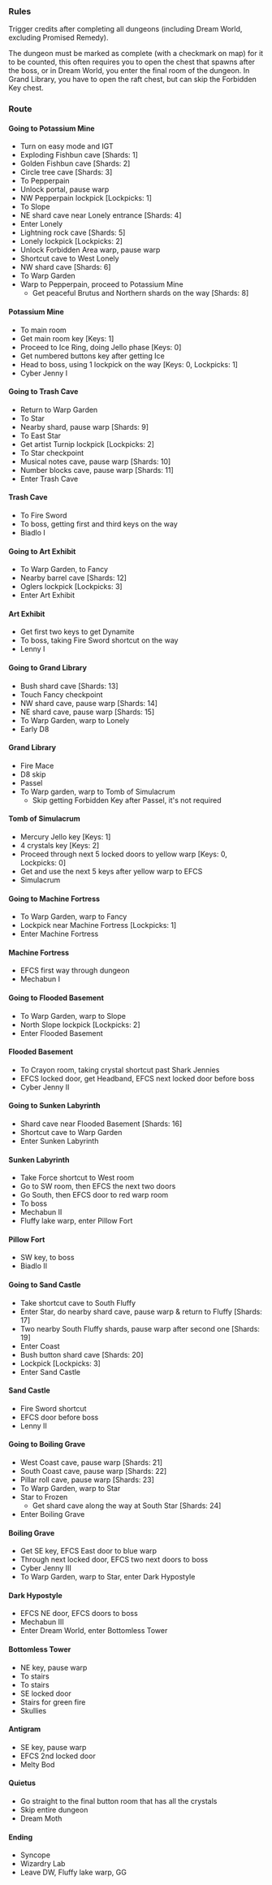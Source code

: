 ### Rules

Trigger credits after completing all dungeons (including Dream World, excluding Promised Remedy).

The dungeon must be marked as complete (with a checkmark on map) for it to be counted, this often requires you to open the chest that spawns after the boss, or in Dream World, you enter the final room of the dungeon. In Grand Library, you have to open the raft chest, but can skip the Forbidden Key chest.

### Route

#### Going to Potassium Mine
- Turn on easy mode and IGT
- Exploding Fishbun cave [Shards: 1]
- Golden Fishbun cave [Shards: 2]
- Circle tree cave [Shards: 3]
- To Pepperpain
- Unlock portal, pause warp
- NW Pepperpain lockpick [Lockpicks: 1]
- To Slope
- NE shard cave near Lonely entrance [Shards: 4]
- Enter Lonely
- Lightning rock cave [Shards: 5]
- Lonely lockpick [Lockpicks: 2]
- Unlock Forbidden Area warp, pause warp
- Shortcut cave to West Lonely
- NW shard cave [Shards: 6]
- To Warp Garden
- Warp to Pepperpain, proceed to Potassium Mine
  - Get peaceful Brutus and Northern shards on the way [Shards: 8]

#### Potassium Mine
- To main room
- Get main room key [Keys: 1]
- Proceed to Ice Ring, doing Jello phase [Keys: 0]
- Get numbered buttons key after getting Ice
- Head to boss, using 1 lockpick on the way [Keys: 0, Lockpicks: 1]
- Cyber Jenny I

#### Going to Trash Cave
- Return to Warp Garden
- To Star
- Nearby shard, pause warp [Shards: 9]
- To East Star
- Get artist Turnip lockpick [Lockpicks: 2]
- To Star checkpoint
- Musical notes cave, pause warp [Shards: 10]
- Number blocks cave, pause warp [Shards: 11]
- Enter Trash Cave

#### Trash Cave
- To Fire Sword
- To boss, getting first and third keys on the way
- Biadlo I

#### Going to Art Exhibit
- To Warp Garden, to Fancy
- Nearby barrel cave [Shards: 12]
- Oglers lockpick [Lockpicks: 3]
- Enter Art Exhibit

#### Art Exhibit
- Get first two keys to get Dynamite
- To boss, taking Fire Sword shortcut on the way
- Lenny I

#### Going to Grand Library
- Bush shard cave [Shards: 13]
- Touch Fancy checkpoint
- NW shard cave, pause warp [Shards: 14]
- NE shard cave, pause warp [Shards: 15]
- To Warp Garden, warp to Lonely
- Early D8

#### Grand Library
- Fire Mace
- D8 skip
- Passel
- To Warp garden, warp to Tomb of Simulacrum
  - Skip getting Forbidden Key after Passel, it's not required

#### Tomb of Simulacrum
- Mercury Jello key [Keys: 1]
- 4 crystals key [Keys: 2]
- Proceed through next 5 locked doors to yellow warp [Keys: 0, Lockpicks: 0]
- Get and use the next 5 keys after yellow warp to EFCS
- Simulacrum

#### Going to Machine Fortress
- To Warp Garden, warp to Fancy
- Lockpick near Machine Fortress [Lockpicks: 1]
- Enter Machine Fortress

#### Machine Fortress
- EFCS first way through dungeon
- Mechabun I

#### Going to Flooded Basement
- To Warp Garden, warp to Slope
- North Slope lockpick [Lockpicks: 2]
- Enter Flooded Basement

#### Flooded Basement
- To Crayon room, taking crystal shortcut past Shark Jennies
- EFCS locked door, get Headband, EFCS next locked door before boss
- Cyber Jenny II

#### Going to Sunken Labyrinth
- Shard cave near Flooded Basement [Shards: 16]
- Shortcut cave to Warp Garden
- Enter Sunken Labyrinth

#### Sunken Labyrinth
- Take Force shortcut to West room
- Go to SW room, then EFCS the next two doors
- Go South, then EFCS door to red warp room
- To boss
- Mechabun II
- Fluffy lake warp, enter Pillow Fort

#### Pillow Fort
- SW key, to boss
- Biadlo II

#### Going to Sand Castle
- Take shortcut cave to South Fluffy
- Enter Star, do nearby shard cave, pause warp & return to Fluffy [Shards: 17]
- Two nearby South Fluffy shards, pause warp after second one [Shards: 19]
- Enter Coast
- Bush button shard cave [Shards: 20]
- Lockpick [Lockpicks: 3]
- Enter Sand Castle

#### Sand Castle
- Fire Sword shortcut
- EFCS door before boss
- Lenny II

#### Going to Boiling Grave
- West Coast cave, pause warp [Shards: 21]
- South Coast cave, pause warp [Shards: 22]
- Pillar roll cave, pause warp [Shards: 23]
- To Warp Garden, warp to Star
- Star to Frozen
  - Get shard cave along the way at South Star [Shards: 24]
- Enter Boiling Grave

#### Boiling Grave
- Get SE key, EFCS East door to blue warp
- Through next locked door, EFCS two next doors to boss
- Cyber Jenny III
- To Warp Garden, warp to Star, enter Dark Hypostyle

#### Dark Hypostyle
- EFCS NE door, EFCS doors to boss
- Mechabun III
- Enter Dream World, enter Bottomless Tower

#### Bottomless Tower
- NE key, pause warp
- To stairs
- To stairs
- SE locked door
- Stairs for green fire
- Skullies

#### Antigram
- SE key, pause warp
- EFCS 2nd locked door
- Melty Bod

#### Quietus
- Go straight to the final button room that has all the crystals
- Skip entire dungeon
- Dream Moth

#### Ending
- Syncope
- Wizardry Lab
- Leave DW, Fluffy lake warp, GG